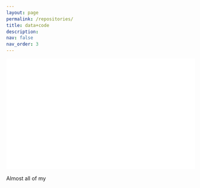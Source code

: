 ```yaml
---
layout: page
permalink: /repositories/
title: data+code
description:
nav: false
nav_order: 3
---
```



![](https://raw.githubusercontent.com/s-balu/github-stats/master/generated/overview.svg#gh-dark-mode-only)

Almost all of my
